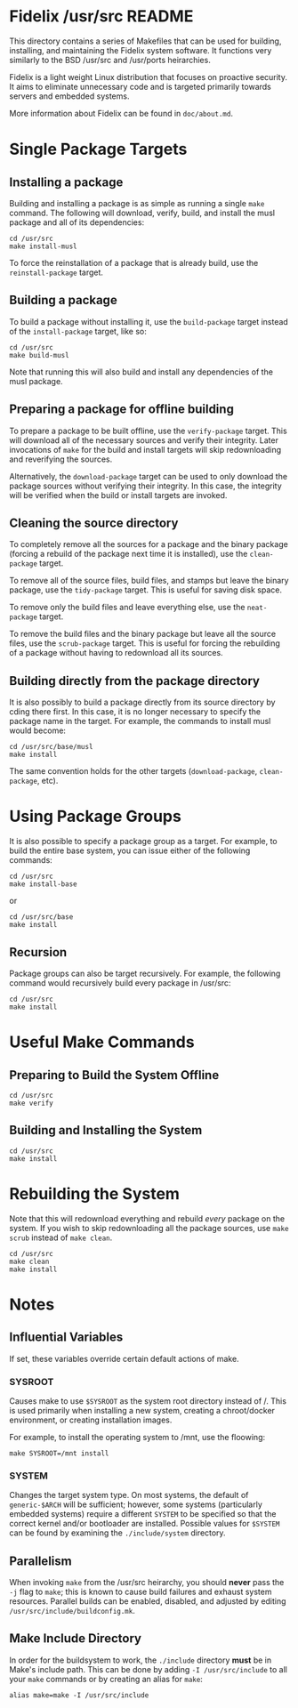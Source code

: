 Fidelix /usr/src README
================================================================================

This directory contains a series of Makefiles that can be used for building,
installing, and maintaining the Fidelix system software. It functions very
similarly to the BSD /usr/src and /usr/ports heirarchies.

Fidelix is a light weight Linux distribution that focuses on proactive
security. It aims to eliminate unnecessary code and is targeted primarily
towards servers and embedded systems.

More information about Fidelix can be found in `doc/about.md`.

# Single Package Targets

## Installing a package

Building and installing a package is as simple as running a single `make`
command. The following will download, verify, build, and install the musl
package and all of its dependencies:

    cd /usr/src
    make install-musl

To force the reinstallation of a package that is already build, use the
`reinstall-package` target.

## Building a package

To build a package without installing it, use the `build-package` target
instead of the `install-package` target, like so:

    cd /usr/src
    make build-musl

Note that running this will also build and install any dependencies of the
musl package.

## Preparing a package for offline building

To prepare a package to be built offline, use the `verify-package` target. This
will download all of the necessary sources and verify their integrity. Later
invocations of `make` for the build and install targets will skip redownloading
and reverifying the sources.

Alternatively, the `download-package` target can be used to only download the
package sources without verifying their integrity. In this case, the integrity
will be verified when the build or install targets are invoked.

## Cleaning the source directory

To completely remove all the sources for a package and the binary package
(forcing a rebuild of the package next time it is installed), use the
`clean-package` target.

To remove all of the source files, build files, and stamps but leave the
binary package, use the `tidy-package` target. This is useful for saving
disk space.

To remove only the build files and leave everything else, use the
`neat-package` target.

To remove the build files and the binary package but leave all the source
files, use the `scrub-package` target. This is useful for forcing the
rebuilding of a package without having to redownload all its sources.

## Building directly from the package directory

It is also possibly to build a package directly from its source directory by
cding there first. In this case, it is no longer necessary to specify the
package name in the target. For example, the commands to install musl would
become:

    cd /usr/src/base/musl
    make install

The same convention holds for the other targets (`download-package`,
`clean-package`, etc).

# Using Package Groups

It is also possible to specify a package group as a target. For example, to
build the entire base system, you can issue either of the following commands:

    cd /usr/src
    make install-base

or

    cd /usr/src/base
    make install

## Recursion

Package groups can also be target recursively. For example, the following
command would recursively build every package in /usr/src:

    cd /usr/src
    make install

# Useful Make Commands

## Preparing to Build the System Offline

    cd /usr/src
    make verify

## Building and Installing the System

    cd /usr/src
    make install

# Rebuilding the System

Note that this will redownload everything and rebuild *every* package on the
system. If you wish to skip redownloading all the package sources, use
`make scrub` instead of `make clean`.

    cd /usr/src
    make clean
    make install

# Notes

## Influential Variables

If set, these variables override certain default actions of make.

### SYSROOT

Causes make to use `$SYSROOT` as the system root directory instead of /. This
is used primarily when installing a new system, creating a chroot/docker
environment, or creating installation images.

For example, to install the operating system to /mnt, use the floowing:

    make SYSROOT=/mnt install

### SYSTEM

Changes the target system type. On most systems, the default of `generic-$ARCH`
will be sufficient; however, some systems (particularly embedded systems)
require a different `SYSTEM` to be specified so that the correct kernel and/or
bootloader are installed. Possible values for `$SYSTEM` can be found by
examining the `./include/system` directory.

## Parallelism

When invoking `make` from the /usr/src heirarchy, you should **never** pass the
`-j` flag to `make`; this is known to cause build failures and exhaust system
resources. Parallel builds can be enabled, disabled, and adjusted by editing
`/usr/src/include/buildconfig.mk`.

## Make Include Directory

In order for the buildsystem to work, the `./include` directory **must** be in
Make's include path. This can be done by adding `-I /usr/src/include` to all
your `make` commands or by creating an alias for `make`:

    alias make=make -I /usr/src/include

